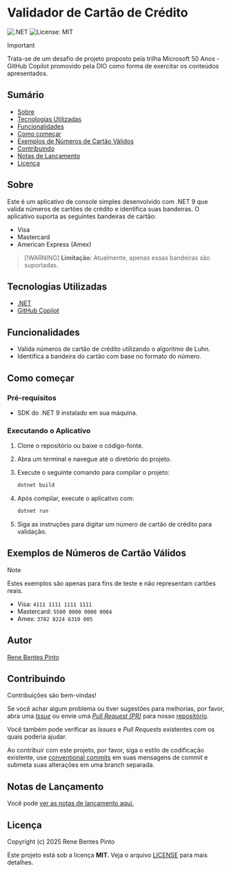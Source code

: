 # Validador de Cartão de Crédito

![.NET](https://img.shields.io/badge/.NET-9.0-blue)
![License: MIT](https://img.shields.io/badge/License-MIT-yellow.svg)

> [!IMPORTANT]
> Trata-se de um desafio de projeto proposto pela trilha Microsoft 50 Anos - GitHub Copilot promovido pela DIO como forma de exercitar os conteúdos apresentados.

## Sumário

- [Sobre](#sobre)
- [Tecnologias Utilizadas](#tecnologias-utilizadas)
- [Funcionalidades](#funcionalidades)
- [Como começar](#como-começar)
- [Exemplos de Números de Cartão Válidos](#exemplos-de-números-de-cartão-válidos)
- [Contribuindo](#contribuindo)
- [Notas de Lançamento](#notas-de-lançamento)
- [Licença](#licença)

## Sobre

Este é um aplicativo de console simples desenvolvido com .NET 9 que valida números de cartões de crédito e identifica suas bandeiras. O aplicativo suporta as seguintes bandeiras de cartão:

- Visa
- Mastercard
- American Express (Amex)

> [!WARNING] **Limitação:** Atualmente, apenas essas bandeiras são suportadas.

## Tecnologias Utilizadas

- [.NET](https://dot.net)
- [GitHub Copilot](https://github.com/features/copilot)

## Funcionalidades

- Valida números de cartão de crédito utilizando o algoritmo de Luhn.
- Identifica a bandeira do cartão com base no formato do número.

## Como começar

### Pré-requisitos

- SDK do .NET 9 instalado em sua máquina.

### Executando o Aplicativo

1. Clone o repositório ou baixe o código-fonte.
2. Abra um terminal e navegue até o diretório do projeto.
3. Execute o seguinte comando para compilar o projeto:

   ```sh
   dotnet build
   ```

4. Após compilar, execute o aplicativo com:

   ```sh
   dotnet run
   ```

5. Siga as instruções para digitar um número de cartão de crédito para validação.

## Exemplos de Números de Cartão Válidos

> [!NOTE]
> Estes exemplos são apenas para fins de teste e não representam cartões reais.

- Visa: `4111 1111 1111 1111`
- Mastercard: `5500 0000 0000 0004`
- Amex: `3782 8224 6310 005`

## Autor

[Rene Bentes Pinto](http://github.com/renebentes)

## Contribuindo

Contribuições são bem-vindas!

Se você achar algum problema ou tiver sugestões para melhorias, por favor, abra uma [_Issue_][issues] ou envie uma [_Pull Request (PR)_][pulls] para nosso [repositório][repo].

Você também pode verificar as _Issues_ e _Pull Requests_ existentes com os quais poderia ajudar.

Ao contribuir com este projeto, por favor, siga o estilo de codificação existente, use [conventional commits][] em suas mensagens de commit e submeta suas alterações em uma branch separada.

## Notas de Lançamento

Você pode [ver as notas de lançamento aqui.][changelog]

## Licença

Copyright (c) 2025 Rene Bentes Pinto

Este projeto está sob a licença **MIT**. Veja o arquivo [LICENSE](LICENSE) para mais detalhes.

[repo]: http://github.com/renebentes/CreditCardValidator
[issues]: http://github.com/renebentes/CreditCardValidator/issues
[pulls]: http://github.com/renebentes/CreditCardValidator/pulls
[changelog]: http://github.com/renebentes/CreditCardValidator/commits
[conventional commits]: https://www.conventionalcommits.org/en/v1.0.0/
